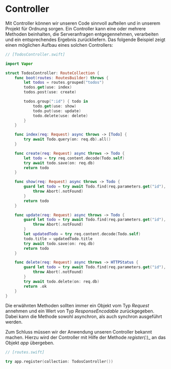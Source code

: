 # Controller

Mit Controller können wir unseren Code sinnvoll aufteilen und in unserem Projekt für Ordnung sorgen. Ein Controller kann eine oder mehrere Methoden beinhalten, die Serveranfragen entgegennehmen, verarbeiten und ein entsprechendes Ergebnis zurückliefern. Das folgende Beispiel zeigt einen möglichen Aufbau eines solchen Controllers:

```swift
// [TodosController.swift]

import Vapor

struct TodosController: RouteCollection {
    func boot(routes: RoutesBuilder) throws {
        let todos = routes.grouped("todos")
        todos.get(use: index)
        todos.post(use: create)

        todos.group(":id") { todo in
            todo.get(use: show)
            todo.put(use: update)
            todo.delete(use: delete)
        }
    }

    func index(req: Request) async throws -> [Todo] {
        try await Todo.query(on: req.db).all()
    }

    func create(req: Request) async throws -> Todo {
        let todo = try req.content.decode(Todo.self)
        try await todo.save(on: req.db)
        return todo
    }

    func show(req: Request) async throws -> Todo {
        guard let todo = try await Todo.find(req.parameters.get("id"), on: req.db) else {
            throw Abort(.notFound)
        }
        return todo
    }

    func update(req: Request) async throws -> Todo {
        guard let todo = try await Todo.find(req.parameters.get("id"), on: req.db) else {
            throw Abort(.notFound)
        }
        let updatedTodo = try req.content.decode(Todo.self)
        todo.title = updatedTodo.title
        try await todo.save(on: req.db)
        return todo
    }

    func delete(req: Request) async throws -> HTTPStatus {
        guard let todo = try await Todo.find(req.parameters.get("id"), on: req.db) {
            throw Abort(.notFound)
        }
        try await todo.delete(on: req.db)
        return .ok
    }
}
```

Die erwähnten Methoden sollten immer ein Objekt vom Typ _Request_ annehmen und ein Wert von Typ _ResponseEncodable_ zurückgegeben. Dabei kann die Methode sowohl asynchron, als auch synchron ausgeführt werden.

Zum Schluss müssen wir der Anwendung unseren Controller bekannt machen. Hierzu wird der Controller mit Hilfe der Methode _register(:_)_ an das Objekt _app_ übergeben.

```swift
// [routes.swift]

try app.register(collection: TodosController())
```